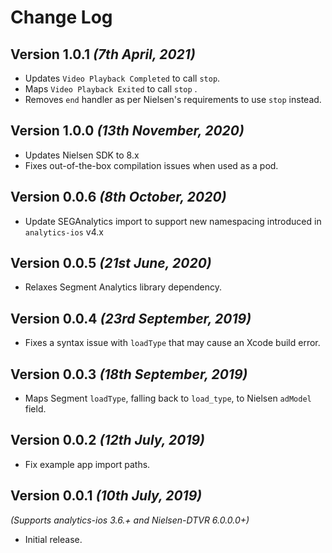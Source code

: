 Change Log
==========

Version 1.0.1 *(7th April, 2021)*
-------------------------------------------
* Updates `Video Playback Completed` to call `stop`.
* Maps `Video Playback Exited` to call `stop` .
* Removes `end` handler as per Nielsen's requirements to use `stop` instead.

Version 1.0.0 *(13th November, 2020)*
-------------------------------------------
* Updates Nielsen SDK to 8.x
* Fixes out-of-the-box compilation issues when used as a pod.

Version 0.0.6 *(8th October, 2020)*
-------------------------------------------
 * Update SEGAnalytics import to support new namespacing introduced in `analytics-ios` v4.x

Version 0.0.5 *(21st June, 2020)*
-------------------------------------------
* Relaxes Segment Analytics library dependency.

Version 0.0.4 *(23rd September, 2019)*
-------------------------------------------
* Fixes a syntax issue with `loadType` that may cause an Xcode build error.

Version 0.0.3 *(18th September, 2019)*
-------------------------------------------
* Maps Segment `loadType`, falling back to `load_type`, to Nielsen `adModel` field.

Version 0.0.2 *(12th July, 2019)*
-------------------------------------------
* Fix example app import paths.

Version 0.0.1 *(10th July, 2019)*
-------------------------------------------
*(Supports analytics-ios 3.6.+ and Nielsen-DTVR 6.0.0.0+)*

* Initial release.
